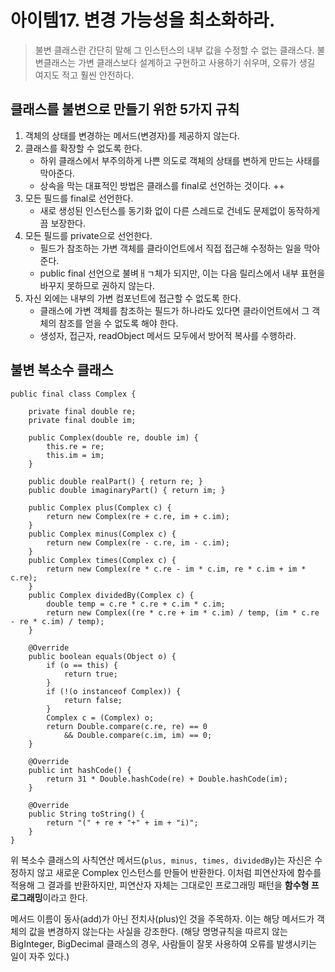 # 아이템17. 변경 가능성을 최소화하라.
> 불변 클래스란 간단히 말해 그 인스턴스의 내부 값을 수정할 수 없는 클래스다.
> 불변클래스는 가변 클래스보다 설계하고 구현하고 사용하기 쉬우며, 오류가 생길 여지도 적고 훨씬 안전하다. 

## 클래스를 불변으로 만들기 위한 5가지 규칙
1. 객체의 상태를 변경하는 메서드(변경자)를 제공하지 않는다.
2. 클래스를 확장할 수 없도록 한다.
    - 하위 클래스에서 부주의하게 나쁜 의도로 객체의 상태를 변하게 만드는 사태를 막아준다.
    - 상속을 막는 대표적인 방법은 클래스를 final로 선언하는 것이다. ++
3. 모든 필드를 final로 선언한다.
    - 새로 생성된 인스턴스를 동기화 없이 다른 스레드로 건네도 문제없이 동작하게끔 보장한다. 
4. 모든 필드를 private으로 선언한다.
    - 필드가 참조하는 가변 객체를 클라이언트에서 직접 접근해 수정하는 일을 막아준다.
    - public final 선언으로 불벼ㅐㄱ체가 되지만, 이는 다음 릴리스에서 내부 표현을 바꾸지 못하므로 권하지 않는다. 
5. 자신 외에는 내부의 가변 컴포넌트에 접근할 수 없도록 한다.
    - 클래스에 가변 객체를 참조하는 필드가 하나라도 있다면 클라이언트에서 그 객체의 참조를 얻을 수 없도록 해야 한다.
    - 생성자, 접근자, readObject 메서드 모두에서 방어적 복사를 수행하라.

## 불변 복소수 클래스
```
public final class Complex {

    private final double re;
    private final double im;

    public Complex(double re, double im) {
        this.re = re;
        this.im = im;
    }

    public double realPart() { return re; }
    public double imaginaryPart() { return im; }

    public Complex plus(Complex c) {
        return new Complex(re + c.re, im + c.im);
    }
    public Complex minus(Complex c) {
        return new Complex(re - c.re, im - c.im);
    }
    public Complex times(Complex c) {
        return new Complex(re * c.re - im * c.im, re * c.im + im * c.re);
    }
    public Complex dividedBy(Complex c) {
        double temp = c.re * c.re + c.im * c.im;
        return new Complex((re * c.re + im * c.im) / temp, (im * c.re - re * c.im) / temp);
    }

    @Override
    public boolean equals(Object o) {
        if (o == this) {
            return true;
        }
        if (!(o instanceof Complex)) {
            return false;
        }
        Complex c = (Complex) o;
        return Double.compare(c.re, re) == 0
            && Double.compare(c.im, im) == 0;
    }

    @Override
    public int hashCode() {
        return 31 * Double.hashCode(re) + Double.hashCode(im);
    }

    @Override
    public String toString() {
        return "(" + re + "+" + im + "i)";
    }
}
```
위 복소수 클래스의 사칙연산 메서드(`plus, minus, times, dividedBy`)는 자신은 수정하지 않고 새로운 Complex 인스턴스를 만들어 반환한다. 
이처럼 피연산자에 함수를 적용해 그 결과를 반환하지만, 피연산자 자체는 그대로인 프로그래밍 패턴을 **함수형 프로그래밍**이라고 한다. 

메서드 이름이 동사(add)가 아닌 전치사(plus)인 것을 주목하자. 이는 해당 메서드가 객체의 값을 변경하지 않는다는 사실을 강조한다. 
(해당 명명규칙을 따르지 않는 BigInteger, BigDecimal 클래스의 경우, 사람들이 잘못 사용하여 오류를 발생시키는 일이 자주 있다.)

